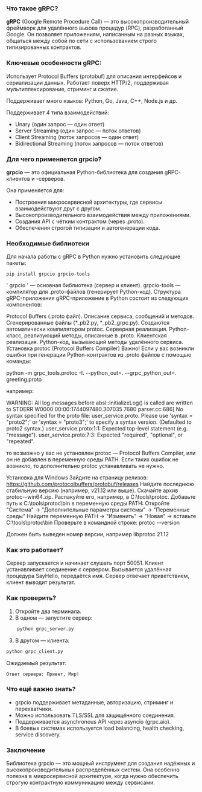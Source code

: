 ### Что такое gRPC?
**gRPC** (Google Remote Procedure Call) — это высокопроизводительный фреймворк для удалённого вызова процедур (RPC), 
разработанный Google. Он позволяет приложениям, написанным на разных языках, общаться между собой по сети с 
использованием строго типизированных контрактов.

### Ключевые особенности gRPC:

Использует Protocol Buffers (protobuf) для описания интерфейсов и сериализации данных.
Работает поверх HTTP/2, поддерживая мультиплексирование, стриминг и сжатие.

Поддерживает много языков: Python, Go, Java, C++, Node.js и др.

Поддерживает 4 типа взаимодействий:
* Unary (один запрос — один ответ)
* Server Streaming (один запрос — поток ответов)
* Client Streaming (поток запросов — один ответ)
* Bidirectional Streaming (поток запросов — поток ответов)

### Для чего применяется grpcio?
**grpcio** — это официальная Python-библиотека для создания gRPC-клиентов и -серверов.

Она применяется для:

* Построения микросервисной архитектуры, где сервисы взаимодействуют друг с другом.
* Высокопроизводительного взаимодействия между приложениями.
* Создания API с чётким контрактом (через .proto).
* Обеспечения строгой типизации и автогенерации кода.

### Необходимые библиотеки
Для начала работы с gRPC в Python нужно установить следующие пакеты:

`pip install grpcio grpcio-tools`

                  
' grpcio ' — основная библиотека (сервер и клиент).
grpcio-tools — компилятор для .proto-файлов (генерирует Python-код).
Структура gRPC-приложения
gRPC-приложение в Python состоит из следующих компонентов:

Protocol Buffers (.proto файл). Описание сервиса, сообщений и методов.
Сгенерированные файлы (*_pb2.py, *_pb2_grpc.py). Создаются автоматически компилятором protoc.
Серверная реализация. Python-класс, реализующий методы, описанные в .proto.
Клиентская реализация. Python-код, вызывающий методы удалённого сервиса.
Установка protoc (Protocol Buffers Compiler)
Важно! Если у вас возникли ошибки при генерации Python-контрактов из .proto файлов с помощью команды:

python -m grpc_tools.protoc -I. --python_out=. --grpc_python_out=. greeting.proto

                  
например:

WARNING: All log messages before absl::InitializeLog() is called are written to STDERR
W0000 00:00:1744097480.307035    7680 parser.cc:686] No syntax specified for the proto file: user_service.proto. Please use 'syntax = "proto2";' or 'syntax = "proto3";' to specify a syntax version. (Defaulted to proto2 syntax.)
user_service.proto:1:1: Expected top-level statement (e.g. "message").
user_service.proto:7:3: Expected "required", "optional", or "repeated".

                  
то возможно у вас не установлен protoc — Protocol Buffers Compiler, или он не добавлен в переменную среды PATH. Если таких ошибок не возникло, то дополнительно protoc устанавливать не нужно.

Установка для Windows
Зайдите на страницу релизов: https://github.com/protocolbuffers/protobuf/releases
Найдите последнюю стабильную версию (например, v21.12 или выше).
Скачайте архив protoc-<version>-win64.zip.
Распакуйте его, например, в C:\tools\protoc\.
Добавьте путь к C:\tools\protoc\bin в переменную среды PATH:
Откройте "Система" → "Дополнительные параметры системы" → "Переменные среды"
Найдите переменную PATH → "Изменить" → "Новая" → вставьте C:\tools\protoc\bin
Проверьте в командной строке:
protoc --version

                  
Должен быть выведен номер версии, например libprotoc 21.12


### Как это работает?
Сервер запускается и начинает слушать порт 50051.
Клиент устанавливает соединение с сервером.
Вызывается удалённая процедура SayHello, передаётся имя.
Сервер отвечает приветствием, клиент выводит результат.
### Как проверить?
1. Откройте два терминала.
2. В одном — запустите сервер:
```python
    python grpc_server.py
```
3. В другом — клиента:
```python
python grpc_client.py
```
                  
Ожидаемый результат:
```
Ответ сервера: Привет, Мир!
```

### Что ещё важно знать?
* grpcio поддерживает метаданные, авторизацию, стриминг и перехватчики.
* Можно использовать TLS/SSL для защищённого соединения.
* Поддерживается asynchronous API через asyncio (grpc.aio).
* В боевых системах используется load balancing, health checking, service discovery.
### Заключение
Библиотека grpcio — это мощный инструмент для создания надёжных и высокопроизводительных 
распределённых систем. Она особенно полезна в микросервисной архитектуре, когда нужно обеспечить строгую контрактную коммуникацию между сервисами.